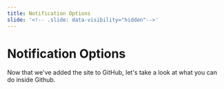 ```yaml
---
title: Notification Options 
slide: '<!-- .slide: data-visibility="hidden"-->'
---
```


<!-- .slide: data-state="layout-title" class="bg-dark"-->

# Notification Options

> > >

Now that we've added the site to GitHub, let's take a look at what you can do inside Github.

